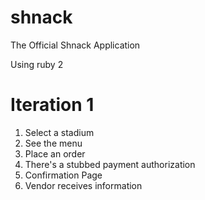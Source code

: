 shnack
======

The Official Shnack Application

Using ruby 2


Iteration 1
==================
1. Select a stadium
2. See the menu
3. Place an order
4. There's a stubbed payment authorization
5. Confirmation Page
6. Vendor receives information
